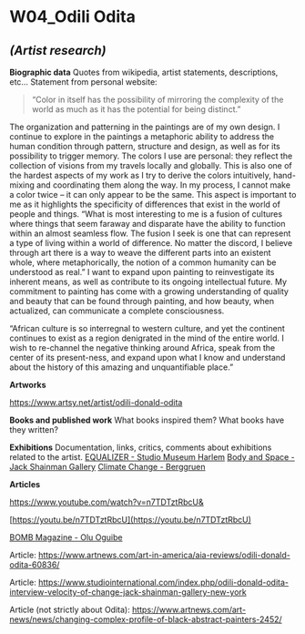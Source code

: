 # W04_Odili Odita

## *(Artist research)*

**Biographic data**
Quotes from wikipedia, artist statements, descriptions, etc…
Statement from personal website:

> “Color in itself has the possibility of mirroring the complexity of the world as much as it has the potential for being distinct.”

The organization and patterning in the paintings are of my own design. I continue to explore in the paintings a metaphoric ability to address the human condition through pattern, structure and design, as well as for its possibility to trigger memory. The colors I use are personal: they reflect the collection of visions from my travels locally and globally. This is also one of the hardest aspects of my work as I try to derive the colors intuitively, hand-mixing and coordinating them along the way. In my process, I cannot make a color twice – it can only appear to be the same. This aspect is important to me as it highlights the specificity of differences that exist in the world of people and things.
“What is most interesting to me is a fusion of cultures where things that seem faraway and disparate have the ability to function within an almost seamless flow. The fusion I seek is one that can represent a type of living within a world of difference. No matter the discord, I believe through art there is a way to weave the different parts into an existent whole, where metaphorically, the notion of a common humanity can be understood as real.”
I want to expand upon painting to reinvestigate its inherent means, as well as contribute to its ongoing intellectual future. My commitment to painting has come with a growing understanding of quality and beauty that can be found through painting, and how beauty, when actualized, can communicate a complete consciousness.

“African culture is so interregnal to western culture, and yet the continent continues to exist as a region denigrated in the mind of the entire world. I wish to re-channel the negative thinking around Africa, speak from the center of its present-ness, and expand upon what I know and understand about the history of this amazing and unquantifiable place.”

**Artworks**

https://www.artsy.net/artist/odili-donald-odita


**Books and published work**
What books inspired them?
What books have they written?

**Exhibitions**
Documentation, links, critics, comments about exhibitions related to the artist.
[EQUALIZER - Studio Museum Harlem](https://www.odilidonaldodita.com/exhibitions/equalizer/index.html) 
[Body and Space - Jack Shainman Gallery](https://jackshainman.com/exhibitions/body_space)
[Climate Change - Berggruen](https://www.berggruen.com/exhibitions/odili-donald-odita?view=slider) 

**Articles**

https://www.youtube.com/watch?v=n7TDTztRbcU&


[https://youtu.be/n7TDTztRbcU](https://youtu.be/n7TDTztRbcU)

[BOMB Magazine - Olu Oguibe](https://bombmagazine.org/articles/odili-donald-odita/)
  
Article: https://www.artnews.com/art-in-america/aia-reviews/odili-donald-odita-60836/

Article: https://www.studiointernational.com/index.php/odili-donald-odita-interview-velocity-of-change-jack-shainman-gallery-new-york

Article (not strictly about Odita): https://www.artnews.com/art-news/news/changing-complex-profile-of-black-abstract-painters-2452/


